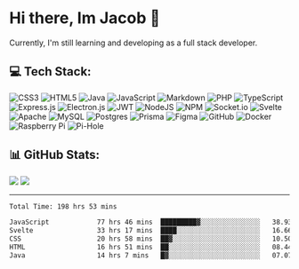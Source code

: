 # Hi there, Im Jacob 👋
Currently, I'm still learning and developing as a full stack developer.


## 💻 Tech Stack:
![CSS3](https://img.shields.io/badge/css3-%231572B6.svg?style=for-the-badge&logo=css3&logoColor=white) ![HTML5](https://img.shields.io/badge/html5-%23E34F26.svg?style=for-the-badge&logo=html5&logoColor=white) ![Java](https://img.shields.io/badge/java-%23ED8B00.svg?style=for-the-badge&logo=openjdk&logoColor=white) ![JavaScript](https://img.shields.io/badge/javascript-%23323330.svg?style=for-the-badge&logo=javascript&logoColor=%23F7DF1E) ![Markdown](https://img.shields.io/badge/markdown-%23000000.svg?style=for-the-badge&logo=markdown&logoColor=white) ![PHP](https://img.shields.io/badge/php-%23777BB4.svg?style=for-the-badge&logo=php&logoColor=white) ![TypeScript](https://img.shields.io/badge/typescript-%23007ACC.svg?style=for-the-badge&logo=typescript&logoColor=white) ![Express.js](https://img.shields.io/badge/express.js-%23404d59.svg?style=for-the-badge&logo=express&logoColor=%2361DAFB) ![Electron.js](https://img.shields.io/badge/Electron-191970?style=for-the-badge&logo=Electron&logoColor=white) ![JWT](https://img.shields.io/badge/JWT-black?style=for-the-badge&logo=JSON%20web%20tokens) ![NodeJS](https://img.shields.io/badge/node.js-6DA55F?style=for-the-badge&logo=node.js&logoColor=white) ![NPM](https://img.shields.io/badge/NPM-%23CB3837.svg?style=for-the-badge&logo=npm&logoColor=white) ![Socket.io](https://img.shields.io/badge/Socket.io-black?style=for-the-badge&logo=socket.io&badgeColor=010101) ![Svelte](https://img.shields.io/badge/svelte-%23f1413d.svg?style=for-the-badge&logo=svelte&logoColor=white) ![Apache](https://img.shields.io/badge/apache-%23D42029.svg?style=for-the-badge&logo=apache&logoColor=white) ![MySQL](https://img.shields.io/badge/mysql-4479A1.svg?style=for-the-badge&logo=mysql&logoColor=white) ![Postgres](https://img.shields.io/badge/postgres-%23316192.svg?style=for-the-badge&logo=postgresql&logoColor=white) ![Prisma](https://img.shields.io/badge/Prisma-3982CE?style=for-the-badge&logo=Prisma&logoColor=white) ![Figma](https://img.shields.io/badge/figma-%23F24E1E.svg?style=for-the-badge&logo=figma&logoColor=white) ![GitHub](https://img.shields.io/badge/github-%23121011.svg?style=for-the-badge&logo=github&logoColor=white) ![Docker](https://img.shields.io/badge/docker-%230db7ed.svg?style=for-the-badge&logo=docker&logoColor=white) ![Raspberry Pi](https://img.shields.io/badge/-RaspberryPi-C51A4A?style=for-the-badge&logo=Raspberry-Pi) ![Pi-Hole](https://img.shields.io/badge/pihole-%2396060C.svg?style=for-the-badge&logo=pi-hole&logoColor=white)
## 📊 GitHub Stats:
![](https://github-readme-stats.vercel.app/api?username=sapiev&theme=dark&hide_border=false&include_all_commits=false&count_private=false)
![](https://github-readme-stats.vercel.app/api/top-langs/?username=sapiev&theme=dark&hide_border=false&include_all_commits=false&count_private=false&layout=compact)

---

<!-- Proudly created with GPRM ( https://gprm.itsvg.in ) -->

<!--START_SECTION:waka-->

```txt
Total Time: 198 hrs 53 mins

JavaScript            77 hrs 46 mins  █████████▓░░░░░░░░░░░░░░░   38.93 %
Svelte                33 hrs 17 mins  ████░░░░░░░░░░░░░░░░░░░░░   16.66 %
CSS                   20 hrs 58 mins  ██▓░░░░░░░░░░░░░░░░░░░░░░   10.50 %
HTML                  16 hrs 51 mins  ██░░░░░░░░░░░░░░░░░░░░░░░   08.44 %
Java                  14 hrs 7 mins   █▓░░░░░░░░░░░░░░░░░░░░░░░   07.07 %
```

<!--END_SECTION:waka-->
